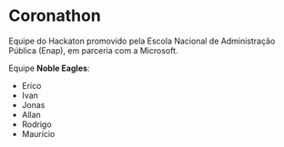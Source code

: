 # Coronathon

Equipe do Hackaton promovido pela Escola Nacional de Administração Pública (Enap), em parceria com a Microsoft.

Equipe <b>Noble Eagles</b>:
 - Erico
 - Ivan
 - Jonas
 - Allan
 - Rodrigo
 - Maurício
 
